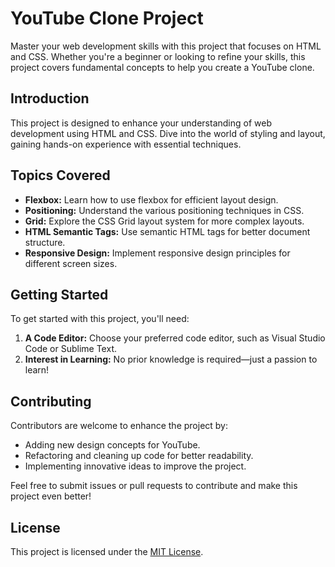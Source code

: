 # YouTube Clone Project

Master your web development skills with this project that focuses on HTML and CSS. Whether you're a beginner or looking to refine your skills, this project covers fundamental concepts to help you create a YouTube clone.

## Introduction

This project is designed to enhance your understanding of web development using HTML and CSS. Dive into the world of styling and layout, gaining hands-on experience with essential techniques.

## Topics Covered

- **Flexbox:** Learn how to use flexbox for efficient layout design.
- **Positioning:** Understand the various positioning techniques in CSS.
- **Grid:** Explore the CSS Grid layout system for more complex layouts.
- **HTML Semantic Tags:** Use semantic HTML tags for better document structure.
- **Responsive Design:** Implement responsive design principles for different screen sizes.

## Getting Started

To get started with this project, you'll need:
1. **A Code Editor:** Choose your preferred code editor, such as Visual Studio Code or Sublime Text.
2. **Interest in Learning:** No prior knowledge is required—just a passion to learn!

## Contributing

Contributors are welcome to enhance the project by:
- Adding new design concepts for YouTube.
- Refactoring and cleaning up code for better readability.
- Implementing innovative ideas to improve the project.

Feel free to submit issues or pull requests to contribute and make this project even better!

## License

This project is licensed under the [MIT License](LICENSE).
